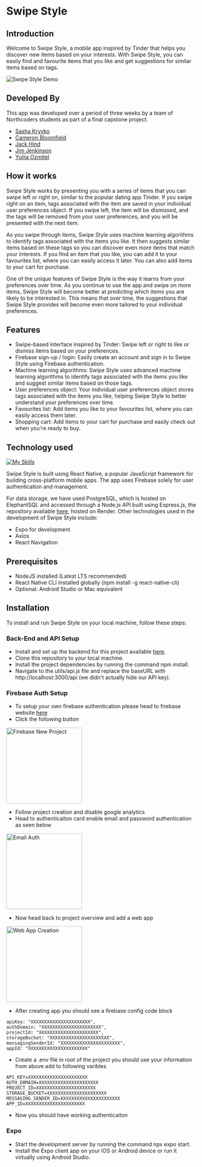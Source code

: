 # Swipe Style

## Introduction

Welcome to Swipe Style, a mobile app inspired by Tinder that helps you discover new items based on your interests. With Swipe Style, you can easily find and favourite items that you like and get suggestions for similar items based on tags.

![Swipe Style Demo](https://s9.gifyu.com/images/clothes-tinder.gif)

## Developed By

This app was developed over a period of three weeks by a team of Northcoders students as part of a final capstone project.

- [Sasha Kryvko](https://github.com/Aleksanrda)
- [Cameron Bloomfield](https://github.com/Cam-Bloom)
- [Jack Hind](https://github.com/JxckHind)
- [Jim Jenkinson](https://github.com/Superjim)
- [Yuliia Ozmitel](https://github.com/juliaozm)

## How it works

Swipe Style works by presenting you with a series of items that you can swipe left or right on, similar to the popular dating app Tinder. If you swipe right on an item, tags associated with the item are saved in your individual user preferences object. If you swipe left, the item will be dismissed, and the tags will be removed from your user preferences, and you will be presented with the next item.

As you swipe through items, Swipe Style uses machine learning algorithms to identify tags associated with the items you like. It then suggests similar items based on these tags so you can discover even more items that match your interests. If you find an item that you like, you can add it to your favourites list, where you can easily access it later. You can also add items to your cart for purchase.

One of the unique features of Swipe Style is the way it learns from your preferences over time. As you continue to use the app and swipe on more items, Swipe Style will become better at predicting which items you are likely to be interested in. This means that over time, the suggestions that Swipe Style provides will become even more tailored to your individual preferences.

## Features

- Swipe-based interface inspired by Tinder: Swipe left or right to like or dismiss items based on your preferences.
- Firebase sign-up / login: Easily create an account and sign in to Swipe Style using Firebase authentication.
- Machine learning algorithms: Swipe Style uses advanced machine learning algorithms to identify tags associated with the items you like and suggest similar items based on those tags.
- User preferences object: Your individual user preferences object stores tags associated with the items you like, helping Swipe Style to better understand your preferences over time.
- Favourites list: Add items you like to your favourites list, where you can easily access them later.
- Shopping cart: Add items to your cart for purchase and easily check out when you're ready to buy.

## Technology used

[![My Skills](https://skillicons.dev/icons?i=js,react,html,css,nodejs,express,postgresql,firebase,git)](https://skillicons.dev)

Swipe Style is built using React Native, a popular JavaScript framework for building cross-platform mobile apps. The app uses Firebase solely for user authentication and management.

For data storage, we have used PostgreSQL, which is hosted on ElephantSQL and accessed through a Node.js API built using Express.js, the repository available [here](https://github.com/Superjim/clothes-backend), hosted on Render. Other technologies used in the development of Swipe Style include:

- Expo for development
- Axios
- React Navigation

## Prerequisites

- NodeJS installed (Latest LTS recommended)
- React Native CLI installed globally (npm install -g react-native-cli)
- Optional: Android Studio or Mac equivalent

## Installation

To install and run Swipe Style on your local machine, follow these steps:

### Back-End and API Setup
- Install and set up the backend for this project available [here](https://github.com/Superjim/clothes-backend).
- Clone this repository to your local machine.
- Install the project dependencies by running the command npm install.
- Navigate to the utils/api.js file and replace the baseURL with http://localhost:3000/api (we didn't actually hide our API key).

### Firebase Auth Setup
- To setup your own firebase authentication please head to firebase website [here](https://github.com/Superjim/clothes-backend)
- Click the following button

<img src="https://i.imgur.com/iDpvlE2.png" alt="Firebase New Project" height=200/>

- Follow project creation and disable google analytics
- Head to authenticaiton card enable email and password authentication as seen below

<img src="https://i.imgur.com/v9wjjdX.png" alt="Email Auth" height=200/>

- Now head back to project overview and add a web app 

<img src="https://i.imgur.com/Ah1jAT8.png" alt="Web App Creation" height=200/>

- After creating app you should see a firebase config code block 
```
apiKey: "XXXXXXXXXXXXXXXXXXXXXX",
authDomain: "XXXXXXXXXXXXXXXXXXXXXX",
projectId: "XXXXXXXXXXXXXXXXXXXXXX",
storageBucket: "XXXXXXXXXXXXXXXXXXXXXX",
messagingSenderId: "XXXXXXXXXXXXXXXXXXXXXX",
appId: "XXXXXXXXXXXXXXXXXXXXXX"
```
- Create a .env file in root of the project you should use your information from above add to following varibles
```
API_KEY=XXXXXXXXXXXXXXXXXXXXXX
AUTH_DOMAIN=XXXXXXXXXXXXXXXXXXXXXX
PROJECT_ID=XXXXXXXXXXXXXXXXXXXXXX
STORAGE_BUCKET=XXXXXXXXXXXXXXXXXXXXXX
MESSAGING_SENDER_ID=XXXXXXXXXXXXXXXXXXXXXX
APP_ID=XXXXXXXXXXXXXXXXXXXXXX
``` 
- Now you should have working authenticaiton 

### Expo

- Start the development server by running the command npx expo start.
- Install the Expo client app on your iOS or Android device or run it virtually using Android Studio.
